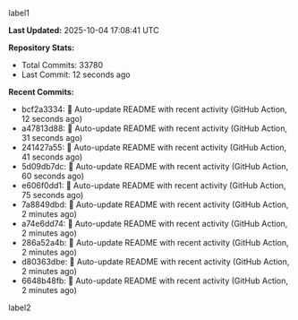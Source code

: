 
label1 
<!-- ACTIVITY_START -->
**Last Updated:** 2025-10-04 17:08:41 UTC

**Repository Stats:**
- Total Commits: 33780
- Last Commit: 12 seconds ago

**Recent Commits:**
- bcf2a3334: 🤖 Auto-update README with recent activity (GitHub Action, 12 seconds ago)
- a47813d88: 🤖 Auto-update README with recent activity (GitHub Action, 31 seconds ago)
- 241427a55: 🤖 Auto-update README with recent activity (GitHub Action, 41 seconds ago)
- 5d09db7dc: 🤖 Auto-update README with recent activity (GitHub Action, 60 seconds ago)
- e606f0dd1: 🤖 Auto-update README with recent activity (GitHub Action, 75 seconds ago)
- 7a8849dbd: 🤖 Auto-update README with recent activity (GitHub Action, 2 minutes ago)
- a74e6dd74: 🤖 Auto-update README with recent activity (GitHub Action, 2 minutes ago)
- 286a52a4b: 🤖 Auto-update README with recent activity (GitHub Action, 2 minutes ago)
- d80363dbe: 🤖 Auto-update README with recent activity (GitHub Action, 2 minutes ago)
- 6648b48fb: 🤖 Auto-update README with recent activity (GitHub Action, 2 minutes ago)
<!-- ACTIVITY_END -->

label2
